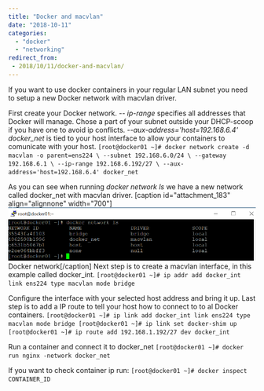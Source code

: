 ```yaml
---
title: "Docker and macvlan"
date: "2018-10-11"
categories: 
  - "docker"
  - "networking"
redirect_from:
 - 2018/10/11/docker-and-macvlan/
---
```


If you want to use docker containers in your regular LAN subnet you need to setup a new Docker network with macvlan driver.

First create your Docker network. _\-- ip-range_ specifies all addresses that Docker will manage. Chose a part of your subnet outside your DHCP-scoop if you have one to avoid ip conflicts. _\--aux-address='host=192.168.6.4' docker\_net_ is tied to your host interface to allow your containers to comunicate with your host. `[root@docker01 ~]# docker network create -d macvlan -o parent=ens224 \ --subnet 192.168.6.0/24 \ --gateway 192.168.6.1 \ --ip-range 192.168.6.192/27 \ --aux-address='host=192.168.6.4' docker_net`

As you can see when running _docker network ls_ we have a new network called docker\_net with macvlan driver. \[caption id="attachment\_183" align="alignnone" width="700"\]![](/wp-content/uploads/2018/10/2018-10-10-09_32_47-rootdocker01_.png?w=700) Docker network\[/caption\] Next step is to create a macvlan interface, in this example called docker\_int. `[root@docker01 ~]# ip addr add docker_int link ens224 type macvlan mode bridge`

Configure the interface with your selected host address and bring it up. Last step is to add a IP route to tell your host how to connect to to al Docker containers. `[root@docker01 ~]# ip link add docker_int link ens224 type macvlan mode bridge [root@docker01 ~]# ip link set docker-shim up [root@docker01 ~]# ip route add 192.168.1.192/27 dev docker_int`

Run a container and connect it to docker\_net `[root@docker01 ~]# docker run nginx -network docker_net`

If you want to check container ip run: `[root@docker01 ~]# docker inspect CONTAINER_ID`

